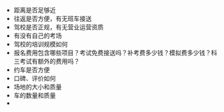 - 距离是否足够近
- 往返是否方便，有无班车接送
- 驾校是否正规，有无营业运营资质
- 有没有自己的考场
- 驾校的培训规模如何
- 报名费用包含哪些项目？考试免费接送吗？补考费多少钱？模拟费多少钱？科三考试有额外的费用吗？
- 约车是否方便
- 口碑、评价如何
- 场地的大小和质量
- 车的数量和质量
- 